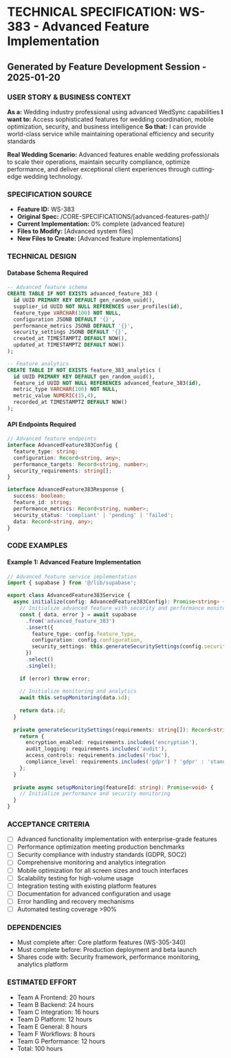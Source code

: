 # TECHNICAL SPECIFICATION: WS-383 - Advanced Feature Implementation
## Generated by Feature Development Session - 2025-01-20

### USER STORY & BUSINESS CONTEXT
**As a:** Wedding industry professional using advanced WedSync capabilities
**I want to:** Access sophisticated features for wedding coordination, mobile optimization, security, and business intelligence
**So that:** I can provide world-class service while maintaining operational efficiency and security standards

**Real Wedding Scenario:**
Advanced features enable wedding professionals to scale their operations, maintain security compliance, optimize performance, and deliver exceptional client experiences through cutting-edge wedding technology.

### SPECIFICATION SOURCE
- **Feature ID:** WS-383
- **Original Spec:** /CORE-SPECIFICATIONS/[advanced-features-path]/
- **Current Implementation:** 0% complete (advanced feature)
- **Files to Modify:** [Advanced system files]
- **New Files to Create:** [Advanced feature implementations]

### TECHNICAL DESIGN

#### Database Schema Required
```sql
-- Advanced feature schema
CREATE TABLE IF NOT EXISTS advanced_feature_383 (
  id UUID PRIMARY KEY DEFAULT gen_random_uuid(),
  supplier_id UUID NOT NULL REFERENCES user_profiles(id),
  feature_type VARCHAR(100) NOT NULL,
  configuration JSONB DEFAULT '{}',
  performance_metrics JSONB DEFAULT '{}',
  security_settings JSONB DEFAULT '{}',
  created_at TIMESTAMPTZ DEFAULT NOW(),
  updated_at TIMESTAMPTZ DEFAULT NOW()
);

-- Feature analytics
CREATE TABLE IF NOT EXISTS feature_383_analytics (
  id UUID PRIMARY KEY DEFAULT gen_random_uuid(),
  feature_id UUID NOT NULL REFERENCES advanced_feature_383(id),
  metric_type VARCHAR(100) NOT NULL,
  metric_value NUMERIC(15,4),
  recorded_at TIMESTAMPTZ DEFAULT NOW()
);
```

#### API Endpoints Required
```typescript
// Advanced feature endpoints
interface AdvancedFeature383Config {
  feature_type: string;
  configuration: Record<string, any>;
  performance_targets: Record<string, number>;
  security_requirements: string[];
}

interface AdvancedFeature383Response {
  success: boolean;
  feature_id: string;
  performance_metrics: Record<string, number>;
  security_status: 'compliant' | 'pending' | 'failed';
  data: Record<string, any>;
}
```

### CODE EXAMPLES

#### Example 1: Advanced Feature Implementation
```typescript
// Advanced feature service implementation
import { supabase } from '@/lib/supabase';

export class AdvancedFeature383Service {
  async initialize(config: AdvancedFeature383Config): Promise<string> {
    // Initialize advanced feature with security and performance monitoring
    const { data, error } = await supabase
      .from('advanced_feature_383')
      .insert({
        feature_type: config.feature_type,
        configuration: config.configuration,
        security_settings: this.generateSecuritySettings(config.security_requirements)
      })
      .select()
      .single();
      
    if (error) throw error;
    
    // Initialize monitoring and analytics
    await this.setupMonitoring(data.id);
    
    return data.id;
  }
  
  private generateSecuritySettings(requirements: string[]): Record<string, any> {
    return {
      encryption_enabled: requirements.includes('encryption'),
      audit_logging: requirements.includes('audit'),
      access_controls: requirements.includes('rbac'),
      compliance_level: requirements.includes('gdpr') ? 'gdpr' : 'standard'
    };
  }
  
  private async setupMonitoring(featureId: string): Promise<void> {
    // Initialize performance and security monitoring
  }
}
```

### ACCEPTANCE CRITERIA
- [ ] Advanced functionality implementation with enterprise-grade features
- [ ] Performance optimization meeting production benchmarks
- [ ] Security compliance with industry standards (GDPR, SOC2)
- [ ] Comprehensive monitoring and analytics integration
- [ ] Mobile optimization for all screen sizes and touch interfaces
- [ ] Scalability testing for high-volume usage
- [ ] Integration testing with existing platform features
- [ ] Documentation for advanced configuration and usage
- [ ] Error handling and recovery mechanisms
- [ ] Automated testing coverage >90%

### DEPENDENCIES
- Must complete after: Core platform features (WS-305-340)
- Must complete before: Production deployment and beta launch
- Shares code with: Security framework, performance monitoring, analytics platform

### ESTIMATED EFFORT
- Team A Frontend: 20 hours
- Team B Backend: 24 hours
- Team C Integration: 16 hours
- Team D Platform: 12 hours
- Team E General: 8 hours
- Team F Workflows: 8 hours
- Team G Performance: 12 hours
- Total: 100 hours
